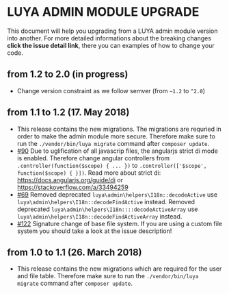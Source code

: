 # LUYA ADMIN MODULE UPGRADE

This document will help you upgrading from a LUYA admin module version into another. For more detailed informations about the breaking changes **click the issue detail link**, there you can examples of how to change your code.

## from 1.2 to 2.0 (in progress)

+ Change version constraint as we follow semver (from `~1.2` to `^2.0`)

## from 1.1 to 1.2 (17. May 2018)

+ This release contains the new migrations. The migrations are requried in order to make the admin module more secure. Therefore make sure to run the `./vendor/bin/luya migrate` command after `composer update`.
+ [#90](https://github.com/luyadev/luya-module-admin/issues/90) Due to uglification of all javascrip files, the angularjs strict di mode is enabled. Therefore change angular controllers from `.controller(function($scope) { ... })` to `.controller(['$scope', function($scope) { }])`. Read more about strict di: https://docs.angularjs.org/guide/di or https://stackoverflow.com/a/33494259 
+ [#69](https://github.com/luyadev/luya-module-admin/issues/69) Removed deprecated `luya\admin\helpers\I18n::decodeActive` use `luya\admin\helpers\I18n::decodeFindActive` instead. Removed deprecated `luya\admin\helpers\I18n::::decodeActiveArray` use `luya\admin\helpers\I18n::decodeFindActiveArray` instead.
+ [#122](https://github.com/luyadev/luya-module-admin/issues/122) Signature change of base file system. If you are using a custom file system you should take a look at the issue description!

## from 1.0 to 1.1 (26. March 2018)

+ This release contains the new migrations which are required for the user and file table. Therefore make sure to run the `./vendor/bin/luya migrate` command after `composer update`.
